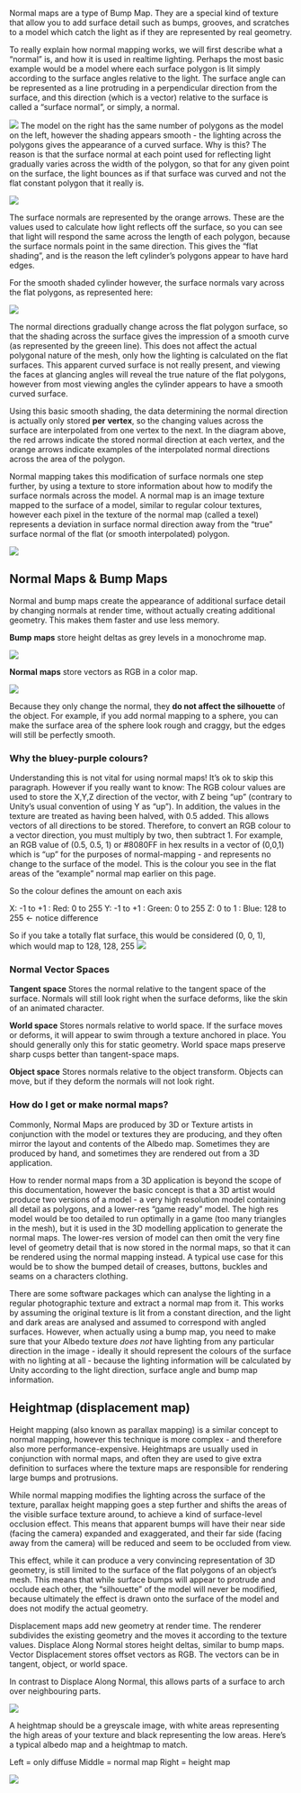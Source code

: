 Normal maps are a type of Bump Map. They are a special kind of texture that allow you to add surface detail such as bumps, grooves, and scratches to a model which catch the light as if they are represented by real geometry.

To really explain how normal mapping works, we will first describe what a “normal” is, and how it is used in realtime lighting. Perhaps the most basic example would be a model where each surface polygon is lit simply according to the surface angles relative to the light. The surface angle can be represented as a line protruding in a perpendicular direction from the surface, and this direction (which is a vector) relative to the surface is called a “surface normal”, or simply, a normal.

![](tubes_shaded.png)
The model on the right has the same number of polygons as the model on the left, however the shading appears smooth - the lighting across the polygons gives the appearance of a curved surface. Why is this? The reason is that the surface normal at each point used for reflecting light gradually varies across the width of the polygon, so that for any given point on the surface, the light bounces as if that surface was curved and not the flat constant polygon that it really is.

![](primitive_no_normals.png)

The surface normals are represented by the orange arrows. These are the values used to calculate how light reflects off the surface, so you can see that light will respond the same across the length of each polygon, because the surface normals point in the same direction. This gives the “flat shading”, and is the reason the left cylinder’s polygons appear to have hard edges.

For the smooth shaded cylinder however, the surface normals vary across the flat polygons, as represented here:

![](primitive_smooth_normal.png)

The normal directions gradually change across the flat polygon surface, so that the shading across the surface gives the impression of a smooth curve (as represented by the greeen line). This does not affect the actual polygonal nature of the mesh, only how the lighting is calculated on the flat surfaces. This apparent curved surface is not really present, and viewing the faces at glancing angles will reveal the true nature of the flat polygons, however from most viewing angles the cylinder appears to have a smooth curved surface.

Using this basic smooth shading, the data determining the normal direction is actually only stored **per** **vertex**, so the changing values across the surface are interpolated from one vertex to the next. In the diagram above, the red arrows indicate the stored normal direction at each vertex, and the orange arrows indicate examples of the interpolated normal directions across the area of the polygon.

Normal mapping takes this modification of surface normals one step further, by using a texture to store information about how to modify the surface normals across the model. A normal map is an image texture mapped to the surface of a model, similar to regular colour textures, however each pixel in the texture of the normal map (called a texel) represents a deviation in surface normal direction away from the “true” surface normal of the flat (or smooth interpolated) polygon.

![](primitive_with_normal.png)

## Normal Maps & Bump Maps

Normal and bump maps create the appearance of additional surface detail by changing normals at render time, without actually creating additional geometry. This makes them faster and use less memory.

**Bump** **maps** store height deltas as grey levels in a monochrome map.

![](bump_mapping.png)

**Normal** **maps** store vectors as RGB in a color map.

![](normal_mapping.png)

Because they only change the normal, they **do not affect the silhouette** of the object. For example, if you add normal mapping to a sphere, you can make the surface area of the sphere look rough and craggy, but the edges will still be perfectly smooth.

### Why the bluey-purple colours?

Understanding this is not vital for using normal maps! It’s ok to skip this paragraph. However if you really want to know: The RGB colour values are used to store the X,Y,Z direction of the vector, with Z being “up” (contrary to Unity’s usual convention of using Y as “up”). In addition, the values in the texture are treated as having been halved, with 0.5 added. This allows vectors of all directions to be stored. Therefore, to convert an RGB colour to a vector direction, you must multiply by two, then subtract 1. For example, an RGB value of (0.5, 0.5, 1) or #8080FF in hex results in a vector of (0,0,1) which is “up” for the purposes of normal-mapping - and represents no change to the surface of the model. This is the colour you see in the flat areas of the “example” normal map earlier on this page.

So the colour defines the amount on each axis

X: -1 to +1 : Red: 0 to 255
Y: -1 to +1 : Green: 0 to 255
Z: 0 to 1 : Blue: 128 to 255 <- notice difference

So if you take a totally flat surface, this would be considered (0, 0, 1),  
which would map to 128, 128, 255
![](normal_color.png)
### Normal Vector Spaces

**Tangent space**
Stores the normal relative to the tangent space of the surface. Normals will still look right when the surface deforms, like the skin of an  animated character.

**World space**
Stores normals relative to world space. If the surface moves or deforms, it will appear to swim through a texture anchored in place. You should generally only this for static geometry. World space maps preserve sharp cusps better than tangent-space maps.

**Object space**
Stores normals relative to the object transform. Objects can move, but if they deform the normals will not look right.
### How do I get or make normal maps?

Commonly, Normal Maps are produced by 3D or Texture artists in conjunction with the model or textures they are producing, and they often mirror the layout and contents of the Albedo map. Sometimes they are produced by hand, and sometimes they are rendered out from a 3D application.

How to render normal maps from a 3D application is beyond the scope of this documentation, however the basic concept is that a 3D artist would produce two versions of a model - a very high resolution model containing all detail as polygons, and a lower-res “game ready” model. The high res model would be too detailed to run optimally in a game (too many triangles in the mesh), but it is used in the 3D modelling application to generate the normal maps. The lower-res version of model can then omit the very fine level of geometry detail that is now stored in the normal maps, so that it can be rendered using the normal mapping instead. A typical use case for this would be to show the bumped detail of creases, buttons, buckles and seams on a characters clothing.

There are some software packages which can analyse the lighting in a regular photographic texture and extract a normal map from it. This works by assuming the original texture is lit from a constant direction, and the light and dark areas are analysed and assumed to correspond with angled surfaces. However, when actually using a bump map, you need to make sure that your Albedo texture _does not_ have lighting from any particular direction in the image - ideally it should represent the colours of the surface with no lighting at all - because the lighting information will be calculated by Unity according to the light direction, surface angle and bump map information.

## Heightmap (displacement map)

Height mapping (also known as parallax mapping) is a similar concept to normal mapping, however this technique is more complex - and therefore also more performance-expensive. Heightmaps are usually used in conjunction with normal maps, and often they are used to give extra definition to surfaces where the texture maps are responsible for rendering large bumps and protrusions.

While normal mapping modifies the lighting across the surface of the texture, parallax height mapping goes a step further and shifts the areas of the visible surface texture around, to achieve a kind of surface-level occlusion effect. This means that apparent bumps will have their near side (facing the camera) expanded and exaggerated, and their far side (facing away from the camera) will be reduced and seem to be occluded from view.

This effect, while it can produce a very convincing representation of 3D geometry, is still limited to the surface of the flat polygons of an object’s mesh. This means that while surface bumps will appear to protrude and occlude each other, the “silhouette” of the model will never be modified, because ultimately the effect is drawn onto the surface of the model and does not modify the actual geometry.

Displacement maps add new geometry at render time. The renderer subdivides the existing geometry and the moves it according to the texture values. Displace Along Normal stores height deltas, similar to bump maps. Vector Displacement stores offset vectors as RGB. The vectors can be in tangent, object, or world space. 

In contrast to Displace Along Normal, this allows parts of a surface to arch over neighbouring parts.

![](displacement_mapping.png)

A heightmap should be a greyscale image, with white areas representing the high areas of your texture and black representing the low areas. Here’s a typical albedo map and a heightmap to match.

Left = only diffuse
Middle = normal map
Right = height map

![](diffuse_normal_displacement.png)